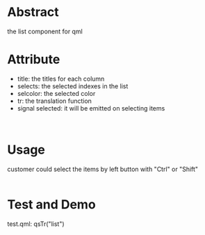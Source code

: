 # Abstract
the list component for qml

# Attribute
* title: the titles for each column  
* selects: the selected indexes in the list  
* selcolor: the selected color  
* tr: the translation function  
* signal selected: it will be emitted on selecting items  
</br>

# Usage
customer could select the items by left button with "Ctrl" or "Shift"  
</br>

# Test and Demo
test.qml: qsTr("list")  
</br>